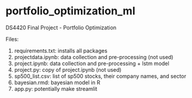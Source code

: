 # portfolio_optimization_ml
DS4420 Final Project - Portfolio Optimization

Files:
1. requirements.txt: installs all packages
2. projectdata.ipynb: data collection and pre-processing (not used)
3. project.ipynb: data collection and pre-processing + lstm model
4. project.py: copy of project.ipynb (not used)
5. sp500_list.csv: list of sp500 stocks, their company names, and sector
6. bayesian.rmd: bayesian model in R
7. app.py: potentially make streamlit

